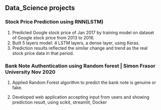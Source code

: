 ## Data_Science projects

### Stock Price Prediction using RNN(LSTM) 

   1. Predicted Google stock price of Jan 2017 by training model on dataset of Google stock price from 2013 to 2016.
   2. Built 5 layers model: 4 LSTM layers, a dense layer, using Keras.
   3. Prediction results reflected the similar change and trend as the real stock price data in that period.


### Bank Note Authentication using Random forest | Simon Frasor University	  Nov 2020

  1. Applied Random Forest algorithm to predict the bank note is genuine or fake.

  2. Developed web application accepting input from users and showing prediction result, using scikit, streamlit, Docker

